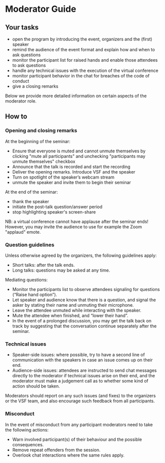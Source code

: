 # Moderator Guide

## Your tasks
 

* open the program by introducing the event, organizers and the (first) speaker
* remind the audience of the event format and explain how and when to ask questions
* monitor the participant list for raised hands and enable those attendees to ask questions
* handle any technical issues with the execution of the virtual conference
* monitor participant behavior in the chat for breaches of the code of conduct
* give a closing remarks

Below we provide more detailed information on certain aspects of the moderator role. 

## How to

### Opening and closing remarks

At the beginning of the seminar: 

* Ensure that everyone is muted and cannot unmute themselves by clicking "mute all participants" and unchecking "participants may unmute themselves" checkbox
* Announce that the talk is recorded and start the recording
* Deliver the opening remarks. Introduce VSF and the speaker
* Turn on spotlight of the speaker’s webcam stream
* unmute the speaker and invite them to begin their seminar

At the end of the seminar: 

* thank the speaker 
* initiate the post-talk question/answer period
* stop highlighting speaker's screen-share

NB: a virtual conference cannot have applause after the seminar ends! However, you may invite the audience to use for example the Zoom "applaud" emote.


### Question guidelines

Unless otherwise agreed by the organizers, the following guidelines apply:

* Short talks: after the talk ends.
* Long talks: questions may be asked at any time.

Mediating questions:

* Monitor the participants list to observe attendees signaling for questions (“Raise hand option”).
* Let speaker and audience know that there is a question, and signal the asker by stating their name and unmuting their microphone.
* Leave the attendee unmuted while interacting with the speaker.
* Mute the attendee when finished, and “lower their hand”.
* In the event of a prolonged discussion, you may get the talk back on track by suggesting that the conversation continue separately after the seminar.


### Technical issues

* Speaker-side issues: where possible, try to have a second line of communication with the speakers in case an issue comes up on their end.
* Audience-side issues: attendees are instructed to send chat messages directly to the moderator if technical issues arise on their end, and the moderator must make a judgement call as to whether some kind of action should be taken.

Moderators should report on any such issues (and fixes) to the organizers or the VSF team, and also encourage such feedback from all participants.


### Misconduct

In the event of misconduct from any participant moderators need to take the following actions:

* Warn involved participant(s) of their behaviour and the possible consequences.
* Remove repeat offenders from the session.
* Overlook chat interactions where the same rules apply.
